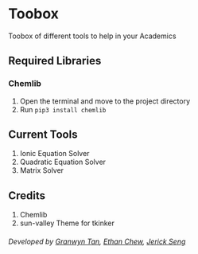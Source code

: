 # Toobox
Toobox of different tools to help in your Academics

## Required Libraries 
### Chemlib
1. Open the terminal and move to the project directory
2. Run ```pip3 install chemlib```

## Current Tools
1. Ionic Equation Solver
2. Quadratic Equation Solver
3. Matrix Solver

## Credits
1. Chemlib
2. sun-valley Theme for tkinker

###### Developed by [Granwyn Tan](granwyntan.github.io), [Ethan Chew](www.ethanchew.com), [Jerick Seng](jer123se12.github.io)